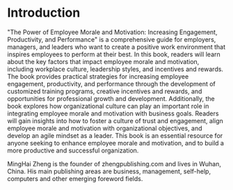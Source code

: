 # Introduction

"The Power of Employee Morale and Motivation: Increasing Engagement, Productivity, and Performance" is a comprehensive guide for employers, managers, and leaders who want to create a positive work environment that inspires employees to perform at their best. In this book, readers will learn about the key factors that impact employee morale and motivation, including workplace culture, leadership styles, and incentives and rewards. The book provides practical strategies for increasing employee engagement, productivity, and performance through the development of customized training programs, creative incentives and rewards, and opportunities for professional growth and development. Additionally, the book explores how organizational culture can play an important role in integrating employee morale and motivation with business goals. Readers will gain insights into how to foster a culture of trust and engagement, align employee morale and motivation with organizational objectives, and develop an agile mindset as a leader. This book is an essential resource for anyone seeking to enhance employee morale and motivation, and to build a more productive and successful organization.


MingHai Zheng is the founder of zhengpublishing.com and lives in Wuhan, China. His main publishing areas are business, management, self-help, computers and other emerging foreword fields.
